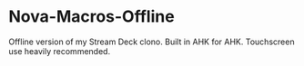 # Nova-Macros-Offline
Offline version of my Stream Deck clono. Built in AHK for AHK. Touchscreen use heavily recommended.
